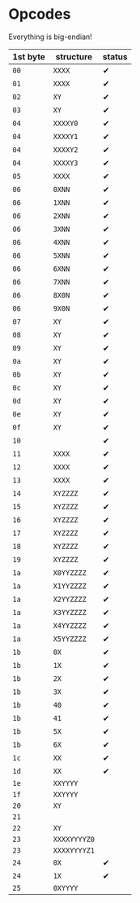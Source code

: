 # Opcodes
Everything is big-endian!

|1st byte|structure|status|
|-|-|-|
|`00`|`XXXX`|✔|
|`01`|`XXXX`|✔|
|`02`|`XY`|✔|
|`03`|`XY`|✔|
|`04`|`XXXXY0`|✔|
|`04`|`XXXXY1`|✔|
|`04`|`XXXXY2`|✔|
|`04`|`XXXXY3`|✔|
|`05`|`XXXX`|✔|
|`06`|`0XNN`|✔|
|`06`|`1XNN`|✔|
|`06`|`2XNN`|✔|
|`06`|`3XNN`|✔|
|`06`|`4XNN`|✔|
|`06`|`5XNN`|✔|
|`06`|`6XNN`|✔|
|`06`|`7XNN`|✔|
|`06`|`8X0N`|✔|
|`06`|`9X0N`|✔|
|`07`|`XY`|✔|
|`08`|`XY`|✔|
|`09`|`XY`|✔|
|`0a`|`XY`|✔|
|`0b`|`XY`|✔|
|`0c`|`XY`|✔|
|`0d`|`XY`|✔|
|`0e`|`XY`|✔|
|`0f`|`XY`|✔|
|`10`||✔|
|`11`|`XXXX`|✔|
|`12`|`XXXX`|✔|
|`13`|`XXXX`|✔|
|`14`|`XYZZZZ`|✔|
|`15`|`XYZZZZ`|✔|
|`16`|`XYZZZZ`|✔|
|`17`|`XYZZZZ`|✔|
|`18`|`XYZZZZ`|✔|
|`19`|`XYZZZZ`|✔|
|`1a`|`X0YYZZZZ`|✔|
|`1a`|`X1YYZZZZ`|✔|
|`1a`|`X2YYZZZZ`|✔|
|`1a`|`X3YYZZZZ`|✔|
|`1a`|`X4YYZZZZ`|✔|
|`1a`|`X5YYZZZZ`|✔|
|`1b`|`0X`|✔|
|`1b`|`1X`|✔|
|`1b`|`2X`|✔|
|`1b`|`3X`|✔|
|`1b`|`40`|✔|
|`1b`|`41`|✔|
|`1b`|`5X`|✔|
|`1b`|`6X`|✔|
|`1c`|`XX`|✔|
|`1d`|`XX`|✔|
|`1e`|`XXYYYY`||
|`1f`|`XXYYYY`||
|`20`|`XY`||
|`21`|||
|`22`|`XY`||
|`23`|`XXXXYYYYZ0`||
|`23`|`XXXXYYYYZ1`||
|`24`|`0X`|✔|
|`24`|`1X`|✔|
|`25`|`0XYYYY`||